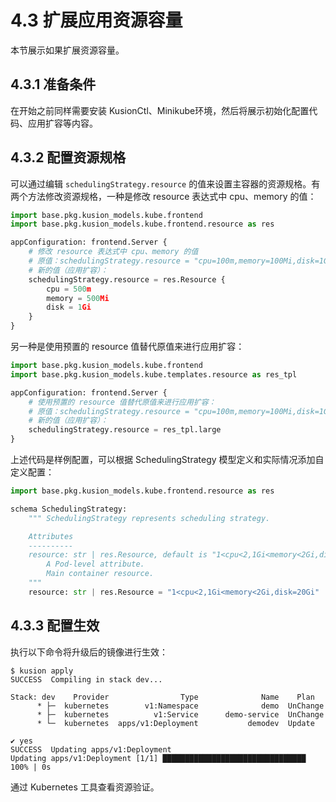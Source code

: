 # 4.3 扩展应用资源容量

本节展示如果扩展资源容量。

## 4.3.1 准备条件

在开始之前同样需要安装 KusionCtl、Minikube环境，然后将展示初始化配置代码、应用扩容等内容。

## 4.3.2 配置资源规格

可以通过编辑 `schedulingStrategy.resource` 的值来设置主容器的资源规格。有两个方法修改资源规格，一种是修改 resource 表达式中 cpu、memory 的值：

<!-- TODO: 给出模型参考链接 -->

```py
import base.pkg.kusion_models.kube.frontend
import base.pkg.kusion_models.kube.frontend.resource as res

appConfiguration: frontend.Server {
    # 修改 resource 表达式中 cpu、memory 的值
    # 原值：schedulingStrategy.resource = "cpu=100m,memory=100Mi,disk=1Gi"
    # 新的值（应用扩容）：
    schedulingStrategy.resource = res.Resource {
        cpu = 500m
        memory = 500Mi
        disk = 1Gi
    }
}
```

另一种是使用预置的 resource 值替代原值来进行应用扩容：

```py
import base.pkg.kusion_models.kube.frontend
import base.pkg.kusion_models.kube.templates.resource as res_tpl

appConfiguration: frontend.Server {
    # 使用预置的 resource 值替代原值来进行应用扩容：
    # 原值：schedulingStrategy.resource = "cpu=100m,memory=100Mi,disk=1Gi"
    # 新的值（应用扩容）：
    schedulingStrategy.resource = res_tpl.large
}
```

上述代码是样例配置，可以根据 SchedulingStrategy 模型定义和实际情况添加自定义配置：

```py
import base.pkg.kusion_models.kube.frontend.resource as res

schema SchedulingStrategy:
    """ SchedulingStrategy represents scheduling strategy.

    Attributes
    ----------
    resource: str | res.Resource, default is "1<cpu<2,1Gi<memory<2Gi,disk=20Gi", required.
        A Pod-level attribute.
        Main container resource.
    """
    resource: str | res.Resource = "1<cpu<2,1Gi<memory<2Gi,disk=20Gi"
```

## 4.3.3 配置生效

执行以下命令将升级后的镜像进行生效：

```
$ kusion apply
SUCCESS  Compiling in stack dev...

Stack: dev    Provider                Type              Name    Plan
      * ├─  kubernetes        v1:Namespace              demo  UnChange
      * ├─  kubernetes          v1:Service      demo-service  UnChange
      * └─  kubernetes  apps/v1:Deployment           demodev  Update

✔ yes
SUCCESS  Updating apps/v1:Deployment
Updating apps/v1:Deployment [1/1] ████████████████████████████████ 100% | 0s
```

通过 Kubernetes 工具查看资源验证。
